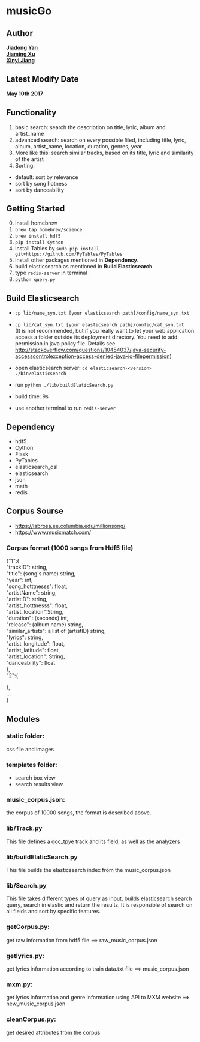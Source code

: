 # musicGo  
## Author
**[Jiadong Yan](https://github.com/FrankYan93)**  
**[Jiaming Xu](https://github.com/Dragoncell)**  
**[Xinyi Jiang](https://github.com/xyjiang94)**  

## Latest Modify Date
**May 10th 2017**

## Functionality
1. basic search: search the description on title, lyric, album and artist_name
2. advanced search: search on every possible filed, including title, lyric, album, artist_name, location, duration, genres, year
3. More like this: search similar tracks, based on its title, lyric and similarity of the artist
4. Sorting:
  - default: sort by relevance
  - sort by song hotness
  - sort by danceability


## Getting Started
0. install homebrew
1. `brew tap homebrew/science`
2. `brew install hdf5`
3. `pip install Cython`
4. install Tables by `sudo pip install git+https://github.com/PyTables/PyTables`
5. install other packages mentioned in **Dependency**.
6. build elasticsearch as mentioned in **Build Elasticsearch**
7. type `redis-server` in terminal
8. `python query.py`

## Build Elasticsearch
- `cp lib/name_syn.txt [your elasticsearch path]/config/name_syn.txt`
- `cp lib/cat_syn.txt [your elasticsearch path]/config/cat_syn.txt`   
(It is not recommended, but if you really want to let your web application access a folder outside its deployment directory. You need to add permission in java.policy file. Details see http://stackoverflow.com/questions/10454037/java-security-accesscontrolexception-access-denied-java-io-filepermission)
- open elasticsearch server:
  `cd elasticsearch-<version>  
  ./bin/elasticsearch`  

- run `python ./lib/buildElaticSearch.py`
- build time: 9s
- use another terminal to run `redis-server`


## Dependency
- hdf5
- Cython
- Flask
- PyTables
- elasticsearch_dsl
- elasticsearch
- json
- math
- redis

## Corpus Sourse
- https://labrosa.ee.columbia.edu/millionsong/
- https://www.musixmatch.com/

### Corpus format (1000 songs from Hdf5 file)
{"1":{  
    "trackID": string,  
    "title": (song's name) string,  
    "year": int,  
    "song_hotttnesss": float,  
    "artistName": string,  
    "artistID": string,  
    "artist_hotttnesss": float,  
    "artist_location":String,  
    "duration": (seconds) int,  
    "release": (album name) string,  
    "similar_artists": a list of (artistID) string,  
    "lyrics": string,  
    "artist_longitude": float,  
    "artist_latitude": float,  
    "artist_location": String,  
    "danceability": float  
  },  
  "2":{

  },  
  ...  
}

## Modules

### static folder:
css file and images

### templates folder:
* search box view
* search results view

### music_corpus.json:
the corpus of 10000 songs, the format is described above.

### lib/Track.py
This file defines a doc_tpye track and its field, as well as the analyzers

### lib/buildElaticSearch.py
This file builds the elasticsearch index from the music_corpus.json

### lib/Search.py
This file takes different types of query as input, builds elasticsearch search query, search in elastic and return the results. It is responsible of search on all fields and sort by specific features.

### getCorpus.py:  
get raw information from hdf5 file   ==> raw_music_corpus.json

### getlyrics.py:
get lyrics information according to train data.txt file  ==> music_corpus.json

### mxm.py:
get lyrics information and genre information using API to MXM website ==> new_music_corpus.json

### cleanCorpus.py:
get desired attributes from the corpus
